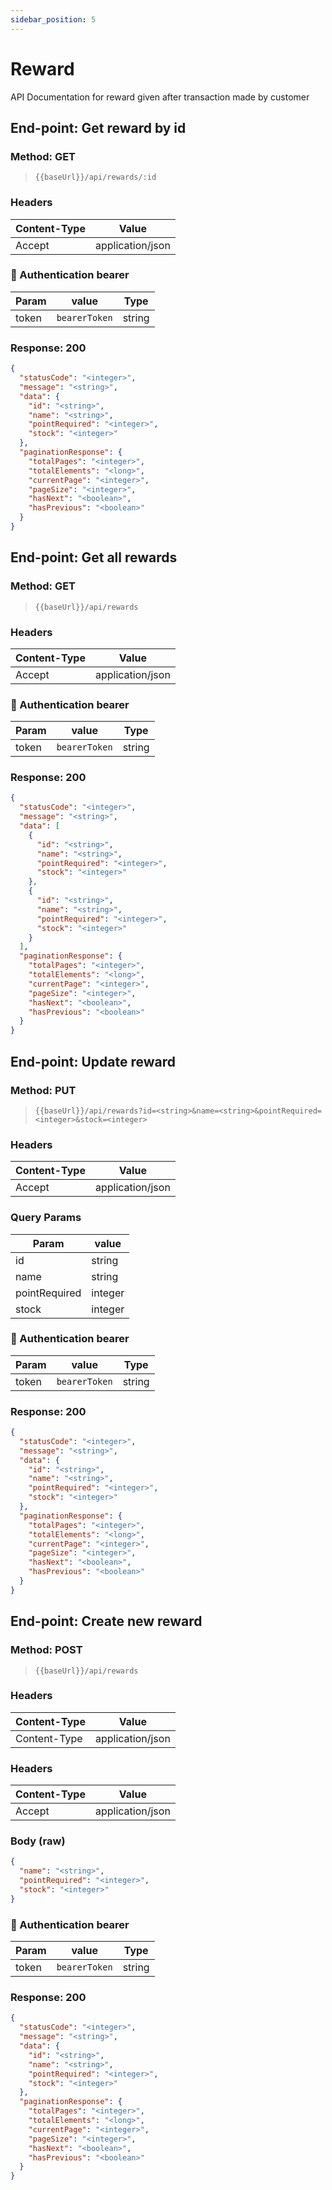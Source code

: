 ```yaml
---
sidebar_position: 5
---
```


# Reward

API Documentation for reward given after transaction made by customer

## End-point: Get reward by id
### Method: GET
>```
>{{baseUrl}}/api/rewards/:id
>```
### Headers

|Content-Type|Value|
|---|---|
|Accept|application/json|


### 🔑 Authentication bearer

|Param|value|Type|
|---|---|---|
|token|`bearerToken`|string|


### Response: 200
```json
{
  "statusCode": "<integer>",
  "message": "<string>",
  "data": {
    "id": "<string>",
    "name": "<string>",
    "pointRequired": "<integer>",
    "stock": "<integer>"
  },
  "paginationResponse": {
    "totalPages": "<integer>",
    "totalElements": "<long>",
    "currentPage": "<integer>",
    "pageSize": "<integer>",
    "hasNext": "<boolean>",
    "hasPrevious": "<boolean>"
  }
}
```

## End-point: Get all rewards
### Method: GET
>```
>{{baseUrl}}/api/rewards
>```
### Headers

|Content-Type|Value|
|---|---|
|Accept|application/json|


### 🔑 Authentication bearer

|Param|value|Type|
|---|---|---|
|token|`bearerToken`|string|


### Response: 200
```json
{
  "statusCode": "<integer>",
  "message": "<string>",
  "data": [
    {
      "id": "<string>",
      "name": "<string>",
      "pointRequired": "<integer>",
      "stock": "<integer>"
    },
    {
      "id": "<string>",
      "name": "<string>",
      "pointRequired": "<integer>",
      "stock": "<integer>"
    }
  ],
  "paginationResponse": {
    "totalPages": "<integer>",
    "totalElements": "<long>",
    "currentPage": "<integer>",
    "pageSize": "<integer>",
    "hasNext": "<boolean>",
    "hasPrevious": "<boolean>"
  }
}
```

## End-point: Update reward
### Method: PUT
>```
>{{baseUrl}}/api/rewards?id=<string>&name=<string>&pointRequired=<integer>&stock=<integer>
>```
### Headers

|Content-Type|Value|
|---|---|
|Accept|application/json|


### Query Params

|Param|value|
|---|---|
|id|string|
|name|string|
|pointRequired|integer|
|stock|integer|


### 🔑 Authentication bearer

|Param|value|Type|
|---|---|---|
|token|`bearerToken`|string|


### Response: 200
```json
{
  "statusCode": "<integer>",
  "message": "<string>",
  "data": {
    "id": "<string>",
    "name": "<string>",
    "pointRequired": "<integer>",
    "stock": "<integer>"
  },
  "paginationResponse": {
    "totalPages": "<integer>",
    "totalElements": "<long>",
    "currentPage": "<integer>",
    "pageSize": "<integer>",
    "hasNext": "<boolean>",
    "hasPrevious": "<boolean>"
  }
}
```

## End-point: Create new reward
### Method: POST
>```
>{{baseUrl}}/api/rewards
>```
### Headers

|Content-Type|Value|
|---|---|
|Content-Type|application/json|


### Headers

|Content-Type|Value|
|---|---|
|Accept|application/json|


### Body (**raw**)

```json
{
  "name": "<string>",
  "pointRequired": "<integer>",
  "stock": "<integer>"
}
```

### 🔑 Authentication bearer

|Param|value|Type|
|---|---|---|
|token|`bearerToken`|string|


### Response: 200
```json
{
  "statusCode": "<integer>",
  "message": "<string>",
  "data": {
    "id": "<string>",
    "name": "<string>",
    "pointRequired": "<integer>",
    "stock": "<integer>"
  },
  "paginationResponse": {
    "totalPages": "<integer>",
    "totalElements": "<long>",
    "currentPage": "<integer>",
    "pageSize": "<integer>",
    "hasNext": "<boolean>",
    "hasPrevious": "<boolean>"
  }
}
